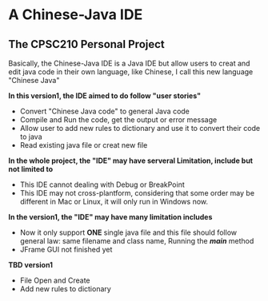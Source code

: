 # A Chinese-Java IDE 

## The CPSC210 Personal Project 

Basically, the Chinese-Java IDE is a Java IDE but allow users to creat and edit 
java code in their own language, like Chinese, I call this new language "Chinese Java"

**In this version1, the IDE aimed to do follow "user stories"**
- Convert "Chinese Java code" to general Java code
- Compile and Run the code, get the output or error message
- Allow user to add new rules to dictionary and use it to convert their code to java
- Read existing java file or creat new file

**In the whole project, the "IDE" may have serveral Limitation, include but not limited to**
- This IDE cannot dealing with Debug or BreakPoint
- This IDE may not cross-plantform, considering that some order may be different in Mac or Linux, 
it will only run in Windows now.

**In the version1, the "IDE" may have many limitation includes**
- Now it only support **ONE** single java file and this file should follow general law:
same filename and class name, Running the ***main*** method
- JFrame GUI not finished yet

**TBD version1**
- File Open and Create 
- Add new rules to dictionary

